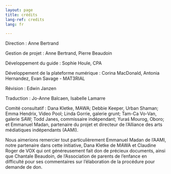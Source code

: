 ```yaml
---
layout: page
title: crédits
lang-ref: credits
lang: fr

---
```

Direction : Anne Bertrand

Gestion de projet : Anne Bertrand, Pierre Beaudoin

Développement du guide : Sophie Houle, CPA

Développement de la plateforme numérique : Corina MacDonald, Antonia Hernandez, Evan Savage - MAT3RIAL

Révision : Edwin Janzen

Traduction : Jo-Anne Balcaen, Isabelle Lamarre

Comité consultatif : Dana Kletke, MAWA; Debbie Keeper, Urban Shaman; Emma Hendrix, Video Pool; Linda Gorrie, galerie grunt; Tam-Ca Vo-Van, galerie SAW; Todd Janes, commissaire indépendant; Yuraś Mourog, Oboro; et Emmanuel Madan, partenaire du projet et directeur de l’Alliance des arts médiatiques indépendants (AAMI).

Nous aimerions remercier tout particulièrement Emmanuel Madan de l’AAMI, notre partenaire dans cette initiative, Dana Kletke de MAWA et Claudine Roger de VOX qui ont généreusement fait don de précieux documents, ainsi que Chantale Beaudoin, de l’Association de parents de l’enfance en difficulté pour ses commentaires sur l’élaboration de la procédure pour demande de don.